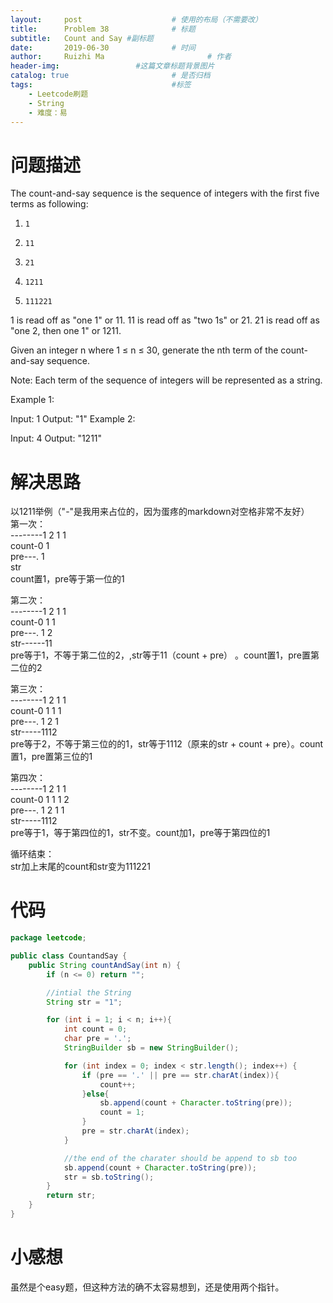 ```yaml
---
layout:     post   				    # 使用的布局（不需要改）
title:      Problem 38				# 标题 
subtitle:   Count and Say #副标题
date:       2019-06-30				# 时间
author:     Ruizhi Ma 						# 作者
header-img:              	#这篇文章标题背景图片
catalog: true 						# 是否归档
tags:								#标签
    - Leetcode刷题
    - String
    - 难度：易
---
```

# 问题描述
The count-and-say sequence is the sequence of integers with the first five terms as following:

1.     1
2.     11
3.     21
4.     1211
5.     111221  
1 is read off as "one 1" or 11.
11 is read off as "two 1s" or 21.
21 is read off as "one 2, then one 1" or 1211.

Given an integer n where 1 ≤ n ≤ 30, generate the nth term of the count-and-say sequence.

Note: Each term of the sequence of integers will be represented as a string.

 

Example 1:

Input: 1
Output: "1"
Example 2:

Input: 4
Output: "1211"

# 解决思路
以1211举例（"-"是我用来占位的，因为蛋疼的markdown对空格非常不友好）      
第一次：  
--------1 2 1 1     
count-0 1  
pre---. 1  
str  
count置1，pre等于第一位的1  

第二次：  
--------1 2 1 1  
count-0 1 1  
pre---. 1 2  
str------11  
pre等于1，不等于第二位的2，,str等于11（count + pre） 。count置1，pre置第二位的2  

第三次：    
--------1 2 1 1  
count-0 1 1 1  
pre---. 1 2 1  
str-----1112  
pre等于2，不等于第三位的的1，str等于1112（原来的str + count + pre）。count置1，pre置第三位的1  

第四次：  
--------1 2 1 1  
count-0 1 1 1 2  
pre---. 1 2 1 1  
str-----1112  
pre等于1，等于第四位的1，str不变。count加1，pre等于第四位的1  

循环结束：  
str加上末尾的count和str变为111221  

# 代码
```java
package leetcode;

public class CountandSay {
    public String countAndSay(int n) {
        if (n <= 0) return "";

        //intial the String
        String str = "1";

        for (int i = 1; i < n; i++){
            int count = 0;
            char pre = '.';
            StringBuilder sb = new StringBuilder();

            for (int index = 0; index < str.length(); index++) {
                if (pre == '.' || pre == str.charAt(index)){
                    count++;
                }else{
                    sb.append(count + Character.toString(pre));
                    count = 1;
                }
                pre = str.charAt(index);
            }

            //the end of the charater should be append to sb too
            sb.append(count + Character.toString(pre));
            str = sb.toString();
        }
        return str;
    }
}

```

# 小感想
虽然是个easy题，但这种方法的确不太容易想到，还是使用两个指针。